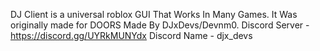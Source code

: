 DJ Client is a universal roblox GUI That Works In Many Games. It Was originally made for DOORS Made By DJxDevs/Devnm0.
Discord Server - https://discord.gg/UYRkMUNYdx 
Discord Name - djx_devs
